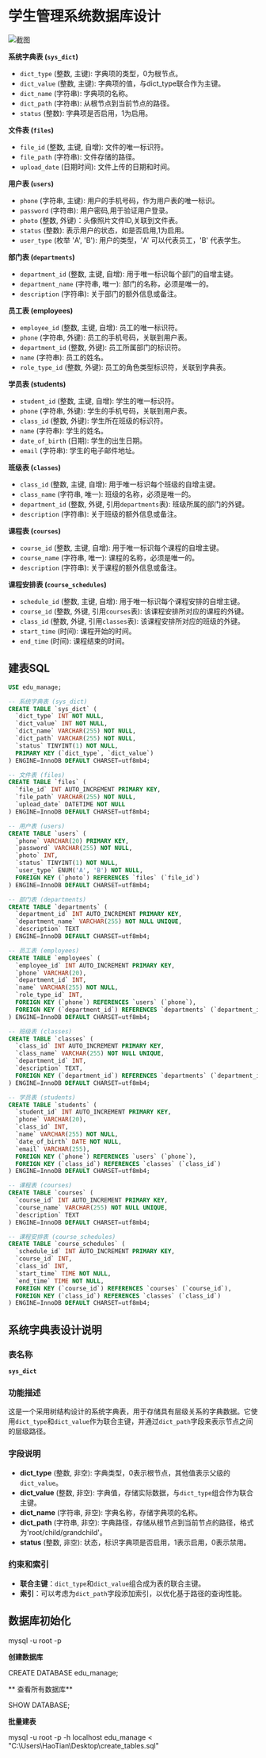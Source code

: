 # 学生管理系统数据库设计

![截图](d9e8d9445ce2f124ace9255dd74e5f0e.png)

**系统字典表 (`sys_dict`)**

- `dict_type` (整数, 主键): 字典项的类型，0为根节点。
- `dict_value` (整数, 主键): 字典项的值，与dict_type联合作为主键。
- `dict_name` (字符串): 字典项的名称。
- `dict_path` (字符串): 从根节点到当前节点的路径。
- `status` (整数): 字典项是否启用，1为启用。

**文件表 (`files`)**

- `file_id` (整数, 主键, 自增): 文件的唯一标识符。
- `file_path` (字符串): 文件存储的路径。
- `upload_date` (日期时间): 文件上传的日期和时间。

**用户表 (`users`)**

- `phone` (字符串, 主键): 用户的手机号码，作为用户表的唯一标识。
- `password` (字符串): 用户密码,用于验证用户登录。
- `photo` (整数, 外键)：头像照片文件ID,关联到文件表。
- `status` (整数): 表示用户的状态，如是否启用,1为启用。
- `user_type` (枚举 'A', 'B'): 用户的类型，'A' 可以代表员工，'B' 代表学生。

**部门表 (`departments`)**

- `department_id` (整数, 主键, 自增): 用于唯一标识每个部门的自增主键。
- `department_name` (字符串, 唯一): 部门的名称，必须是唯一的。
- `description` (字符串): 关于部门的额外信息或备注。

**员工表 (employees)**

- `employee_id` (整数, 主键, 自增): 员工的唯一标识符。
- `phone` (字符串, 外键): 员工的手机号码，关联到用户表。
- `department_id` (整数, 外键): 员工所属部门的标识符。
- `name` (字符串): 员工的姓名。
- `role_type_id` (整数, 外键): 员工的角色类型标识符，关联到字典表。

**学员表 (students)**

- `student_id` (整数, 主键, 自增): 学生的唯一标识符。
- `phone` (字符串, 外键): 学生的手机号码，关联到用户表。
- `class_id` (整数, 外键): 学生所在班级的标识符。
- `name` (字符串): 学生的姓名。
- `date_of_birth` (日期): 学生的出生日期。
- `email` (字符串): 学生的电子邮件地址。

**班级表 (`classes`)**

- `class_id` (整数, 主键, 自增): 用于唯一标识每个班级的自增主键。
- `class_name` (字符串, 唯一): 班级的名称，必须是唯一的。
- `department_id` (整数, 外键, 引用`departments`表): 班级所属的部门的外键。
- `description` (字符串): 关于班级的额外信息或备注。

**课程表 (`courses`)**

- `course_id` (整数, 主键, 自增): 用于唯一标识每个课程的自增主键。
- `course_name` (字符串, 唯一): 课程的名称，必须是唯一的。
- `description` (字符串): 关于课程的额外信息或备注。

**课程安排表 (`course_schedules`)**

- `schedule_id` (整数, 主键, 自增): 用于唯一标识每个课程安排的自增主键。
- `course_id` (整数, 外键, 引用`courses`表): 该课程安排所对应的课程的外键。
- `class_id` (整数, 外键, 引用`classes`表): 该课程安排所对应的班级的外键。
- `start_time` (时间): 课程开始的时间。
- `end_time` (时间): 课程结束的时间。

## 建表SQL

```sql
USE edu_manage;

-- 系统字典表 (sys_dict)
CREATE TABLE `sys_dict` (
  `dict_type` INT NOT NULL,
  `dict_value` INT NOT NULL,
  `dict_name` VARCHAR(255) NOT NULL,
  `dict_path` VARCHAR(255) NOT NULL,
  `status` TINYINT(1) NOT NULL,
  PRIMARY KEY (`dict_type`, `dict_value`)
) ENGINE=InnoDB DEFAULT CHARSET=utf8mb4;

-- 文件表 (files)
CREATE TABLE `files` (
  `file_id` INT AUTO_INCREMENT PRIMARY KEY,
  `file_path` VARCHAR(255) NOT NULL,
  `upload_date` DATETIME NOT NULL
) ENGINE=InnoDB DEFAULT CHARSET=utf8mb4;

-- 用户表 (users)
CREATE TABLE `users` (
  `phone` VARCHAR(20) PRIMARY KEY,
  `password` VARCHAR(255) NOT NULL,
  `photo` INT,
  `status` TINYINT(1) NOT NULL,
  `user_type` ENUM('A', 'B') NOT NULL,
  FOREIGN KEY (`photo`) REFERENCES `files` (`file_id`)
) ENGINE=InnoDB DEFAULT CHARSET=utf8mb4;

-- 部门表 (departments)
CREATE TABLE `departments` (
  `department_id` INT AUTO_INCREMENT PRIMARY KEY,
  `department_name` VARCHAR(255) NOT NULL UNIQUE,
  `description` TEXT
) ENGINE=InnoDB DEFAULT CHARSET=utf8mb4;

-- 员工表 (employees)
CREATE TABLE `employees` (
  `employee_id` INT AUTO_INCREMENT PRIMARY KEY,
  `phone` VARCHAR(20),
  `department_id` INT,
  `name` VARCHAR(255) NOT NULL,
  `role_type_id` INT,
  FOREIGN KEY (`phone`) REFERENCES `users` (`phone`),
  FOREIGN KEY (`department_id`) REFERENCES `departments` (`department_id`)
) ENGINE=InnoDB DEFAULT CHARSET=utf8mb4;

-- 班级表 (classes)
CREATE TABLE `classes` (
  `class_id` INT AUTO_INCREMENT PRIMARY KEY,
  `class_name` VARCHAR(255) NOT NULL UNIQUE,
  `department_id` INT,
  `description` TEXT,
  FOREIGN KEY (`department_id`) REFERENCES `departments` (`department_id`)
) ENGINE=InnoDB DEFAULT CHARSET=utf8mb4;

-- 学员表 (students)
CREATE TABLE `students` (
  `student_id` INT AUTO_INCREMENT PRIMARY KEY,
  `phone` VARCHAR(20),
  `class_id` INT,
  `name` VARCHAR(255) NOT NULL,
  `date_of_birth` DATE NOT NULL,
  `email` VARCHAR(255),
  FOREIGN KEY (`phone`) REFERENCES `users` (`phone`),
  FOREIGN KEY (`class_id`) REFERENCES `classes` (`class_id`)
) ENGINE=InnoDB DEFAULT CHARSET=utf8mb4;

-- 课程表 (courses)
CREATE TABLE `courses` (
  `course_id` INT AUTO_INCREMENT PRIMARY KEY,
  `course_name` VARCHAR(255) NOT NULL UNIQUE,
  `description` TEXT
) ENGINE=InnoDB DEFAULT CHARSET=utf8mb4;

-- 课程安排表 (course_schedules)
CREATE TABLE `course_schedules` (
  `schedule_id` INT AUTO_INCREMENT PRIMARY KEY,
  `course_id` INT,
  `class_id` INT,
  `start_time` TIME NOT NULL,
  `end_time` TIME NOT NULL,
  FOREIGN KEY (`course_id`) REFERENCES `courses` (`course_id`),
  FOREIGN KEY (`class_id`) REFERENCES `classes` (`class_id`)
) ENGINE=InnoDB DEFAULT CHARSET=utf8mb4;
```

## 系统字典表设计说明

### 表名称

**`sys_dict`**

### 功能描述

这是一个采用树结构设计的系统字典表，用于存储具有层级关系的字典数据。它使用`dict_type`和`dict_value`作为联合主键，并通过`dict_path`字段来表示节点之间的层级路径。

### 字段说明

- **dict_type** (整数, 非空): 字典类型，0表示根节点，其他值表示父级的`dict_value`。
- **dict_value** (整数, 非空): 字典值，存储实际数据，与`dict_type`组合作为联合主键。
- **dict_name** (字符串, 非空): 字典名称，存储字典项的名称。
- **dict_path** (字符串, 非空): 字典路径，存储从根节点到当前节点的路径，格式为'root/child/grandchild'。
- **status** (整数, 非空): 状态，标识字典项是否启用，1表示启用，0表示禁用。

### 约束和索引

- **联合主键**：`dict_type`和`dict_value`组合成为表的联合主键。
- **索引**：可以考虑为`dict_path`字段添加索引，以优化基于路径的查询性能。

## 数据库初始化

mysql -u root -p

**创建数据库**

CREATE DATABASE edu_manage;

** 查看所有数据库**

 SHOW DATABASE;

**批量建表**

mysql -u root -p -h localhost edu_manage  < "C:\Users\HaoTian\Desktop\create_tables.sql"
